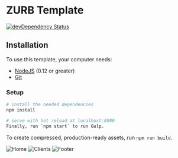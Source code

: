 # ZURB Template

[![devDependency Status](https://david-dm.org/zurb/foundation-zurb-template/dev-status.svg)](https://david-dm.org/zurb/foundation-zurb-template#info=devDependencies)

## Installation

To use this template, your computer needs:

- [NodeJS](https://nodejs.org/en/) (0.12 or greater)
- [Git](https://git-scm.com/)


### Setup


```bash
# install the needed dependencies
npm install

# serve with hot reload at localhost:8000
Finally, run `npm start` to run Gulp.
```

To create compressed, production-ready assets, run `npm run build`.


![Home](https://user-images.githubusercontent.com/25568321/32851674-a26cd686-ca03-11e7-9ff5-e5b91ea59285.png)
![Clients](https://user-images.githubusercontent.com/25568321/32851729-d3221340-ca03-11e7-9b5d-a82ffa27d2a3.png)
![Footer](https://user-images.githubusercontent.com/25568321/32852057-d6868308-ca04-11e7-827a-16594aa80033.png)
